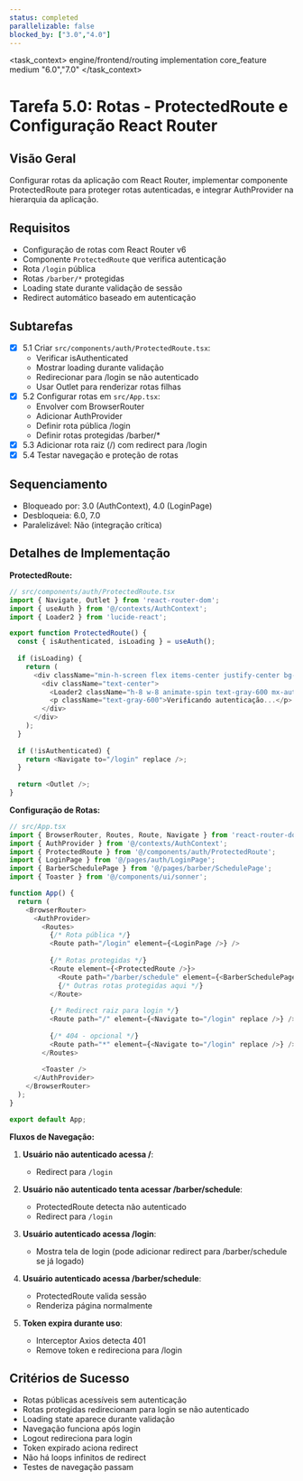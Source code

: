 ```yaml
---
status: completed
parallelizable: false
blocked_by: ["3.0","4.0"]
---
```


<task_context>
<domain>engine/frontend/routing</domain>
<type>implementation</type>
<scope>core_feature</scope>
<complexity>medium</complexity>
<dependencies></dependencies>
<unblocks>"6.0","7.0"</unblocks>
</task_context>

# Tarefa 5.0: Rotas - ProtectedRoute e Configuração React Router

## Visão Geral
Configurar rotas da aplicação com React Router, implementar componente ProtectedRoute para proteger rotas autenticadas, e integrar AuthProvider na hierarquia da aplicação.

## Requisitos
- Configuração de rotas com React Router v6
- Componente `ProtectedRoute` que verifica autenticação
- Rota `/login` pública
- Rotas `/barber/*` protegidas
- Loading state durante validação de sessão
- Redirect automático baseado em autenticação

## Subtarefas
- [x] 5.1 Criar `src/components/auth/ProtectedRoute.tsx`:
  - Verificar isAuthenticated
  - Mostrar loading durante validação
  - Redirecionar para /login se não autenticado
  - Usar Outlet para renderizar rotas filhas
- [x] 5.2 Configurar rotas em `src/App.tsx`:
  - Envolver com BrowserRouter
  - Adicionar AuthProvider
  - Definir rota pública /login
  - Definir rotas protegidas /barber/*
- [x] 5.3 Adicionar rota raiz (/) com redirect para /login
- [x] 5.4 Testar navegação e proteção de rotas

## Sequenciamento
- Bloqueado por: 3.0 (AuthContext), 4.0 (LoginPage)
- Desbloqueia: 6.0, 7.0
- Paralelizável: Não (integração crítica)

## Detalhes de Implementação

**ProtectedRoute:**
```typescript
// src/components/auth/ProtectedRoute.tsx
import { Navigate, Outlet } from 'react-router-dom';
import { useAuth } from '@/contexts/AuthContext';
import { Loader2 } from 'lucide-react';

export function ProtectedRoute() {
  const { isAuthenticated, isLoading } = useAuth();
  
  if (isLoading) {
    return (
      <div className="min-h-screen flex items-center justify-center bg-gray-50">
        <div className="text-center">
          <Loader2 className="h-8 w-8 animate-spin text-gray-600 mx-auto mb-4" />
          <p className="text-gray-600">Verificando autenticação...</p>
        </div>
      </div>
    );
  }
  
  if (!isAuthenticated) {
    return <Navigate to="/login" replace />;
  }
  
  return <Outlet />;
}
```

**Configuração de Rotas:**
```typescript
// src/App.tsx
import { BrowserRouter, Routes, Route, Navigate } from 'react-router-dom';
import { AuthProvider } from '@/contexts/AuthContext';
import { ProtectedRoute } from '@/components/auth/ProtectedRoute';
import { LoginPage } from '@/pages/auth/LoginPage';
import { BarberSchedulePage } from '@/pages/barber/SchedulePage';
import { Toaster } from '@/components/ui/sonner';

function App() {
  return (
    <BrowserRouter>
      <AuthProvider>
        <Routes>
          {/* Rota pública */}
          <Route path="/login" element={<LoginPage />} />
          
          {/* Rotas protegidas */}
          <Route element={<ProtectedRoute />}>
            <Route path="/barber/schedule" element={<BarberSchedulePage />} />
            {/* Outras rotas protegidas aqui */}
          </Route>
          
          {/* Redirect raiz para login */}
          <Route path="/" element={<Navigate to="/login" replace />} />
          
          {/* 404 - opcional */}
          <Route path="*" element={<Navigate to="/login" replace />} />
        </Routes>
        
        <Toaster />
      </AuthProvider>
    </BrowserRouter>
  );
}

export default App;
```

**Fluxos de Navegação:**

1. **Usuário não autenticado acessa /**:
   - Redirect para `/login`

2. **Usuário não autenticado tenta acessar /barber/schedule**:
   - ProtectedRoute detecta não autenticado
   - Redirect para `/login`

3. **Usuário autenticado acessa /login**:
   - Mostra tela de login (pode adicionar redirect para /barber/schedule se já logado)

4. **Usuário autenticado acessa /barber/schedule**:
   - ProtectedRoute valida sessão
   - Renderiza página normalmente

5. **Token expira durante uso**:
   - Interceptor Axios detecta 401
   - Remove token e redireciona para /login

## Critérios de Sucesso
- Rotas públicas acessíveis sem autenticação
- Rotas protegidas redirecionam para login se não autenticado
- Loading state aparece durante validação
- Navegação funciona após login
- Logout redireciona para login
- Token expirado aciona redirect
- Não há loops infinitos de redirect
- Testes de navegação passam

